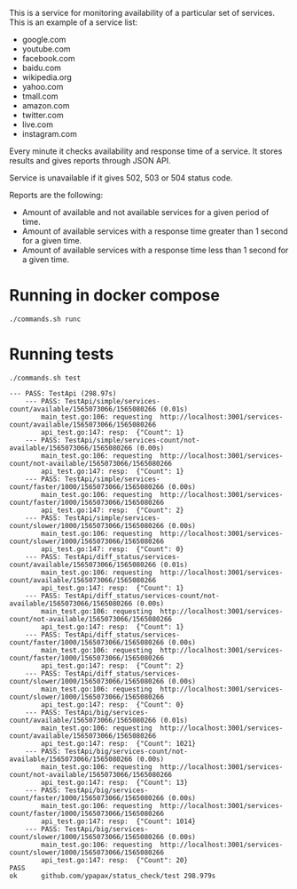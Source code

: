 This is a service for monitoring availability of a particular set of services.
This is an example of a service list:
- google.com
- youtube.com
- facebook.com
- baidu.com
- wikipedia.org
- yahoo.com
- tmall.com
- amazon.com
- twitter.com
- live.com
- instagram.com

Every minute it checks availability and response time of a service. It stores results and gives 
reports through JSON API.

Service is unavailable if it gives 502, 503 or 504 status code.

Reports are the following:
- Amount of available and not available services for a given period of time.
- Amount of available services with a response time greater than 1 second for a given time. 
- Amount of available services with a response time less than 1 second for a given time.

# Running in docker compose
`./commands.sh runc`
# Running tests
`./commands.sh test`

```
--- PASS: TestApi (298.97s)
    --- PASS: TestApi/simple/services-count/available/1565073066/1565080266 (0.01s)
        main_test.go:106: requesting  http://localhost:3001/services-count/available/1565073066/1565080266
        api_test.go:147: resp:  {"Count": 1}
    --- PASS: TestApi/simple/services-count/not-available/1565073066/1565080266 (0.00s)
        main_test.go:106: requesting  http://localhost:3001/services-count/not-available/1565073066/1565080266
        api_test.go:147: resp:  {"Count": 1}
    --- PASS: TestApi/simple/services-count/faster/1000/1565073066/1565080266 (0.00s)
        main_test.go:106: requesting  http://localhost:3001/services-count/faster/1000/1565073066/1565080266
        api_test.go:147: resp:  {"Count": 2}
    --- PASS: TestApi/simple/services-count/slower/1000/1565073066/1565080266 (0.00s)
        main_test.go:106: requesting  http://localhost:3001/services-count/slower/1000/1565073066/1565080266
        api_test.go:147: resp:  {"Count": 0}
    --- PASS: TestApi/diff_status/services-count/available/1565073066/1565080266 (0.01s)
        main_test.go:106: requesting  http://localhost:3001/services-count/available/1565073066/1565080266
        api_test.go:147: resp:  {"Count": 1}
    --- PASS: TestApi/diff_status/services-count/not-available/1565073066/1565080266 (0.00s)
        main_test.go:106: requesting  http://localhost:3001/services-count/not-available/1565073066/1565080266
        api_test.go:147: resp:  {"Count": 1}
    --- PASS: TestApi/diff_status/services-count/faster/1000/1565073066/1565080266 (0.00s)
        main_test.go:106: requesting  http://localhost:3001/services-count/faster/1000/1565073066/1565080266
        api_test.go:147: resp:  {"Count": 2}
    --- PASS: TestApi/diff_status/services-count/slower/1000/1565073066/1565080266 (0.00s)
        main_test.go:106: requesting  http://localhost:3001/services-count/slower/1000/1565073066/1565080266
        api_test.go:147: resp:  {"Count": 0}
    --- PASS: TestApi/big/services-count/available/1565073066/1565080266 (0.01s)
        main_test.go:106: requesting  http://localhost:3001/services-count/available/1565073066/1565080266
        api_test.go:147: resp:  {"Count": 1021}
    --- PASS: TestApi/big/services-count/not-available/1565073066/1565080266 (0.00s)
        main_test.go:106: requesting  http://localhost:3001/services-count/not-available/1565073066/1565080266
        api_test.go:147: resp:  {"Count": 13}
    --- PASS: TestApi/big/services-count/faster/1000/1565073066/1565080266 (0.00s)
        main_test.go:106: requesting  http://localhost:3001/services-count/faster/1000/1565073066/1565080266
        api_test.go:147: resp:  {"Count": 1014}
    --- PASS: TestApi/big/services-count/slower/1000/1565073066/1565080266 (0.00s)
        main_test.go:106: requesting  http://localhost:3001/services-count/slower/1000/1565073066/1565080266
        api_test.go:147: resp:  {"Count": 20}
PASS
ok  	github.com/ypapax/status_check/test	298.979s
```